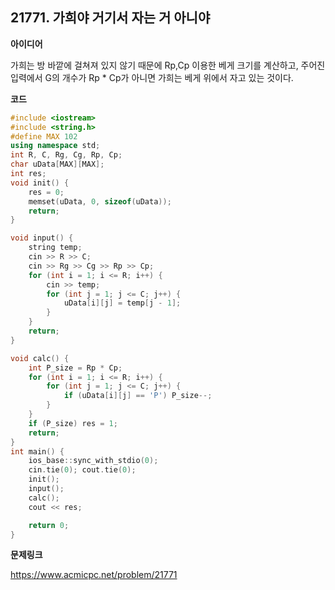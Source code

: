 ## 21771. 가희야 거기서 자는 거 아니야

**아이디어**

 가희는 방 바깥에 걸쳐져 있지 않기 때문에 Rp,Cp 이용한 베게 크기를 계산하고, 주어진 입력에서 G의 개수가 Rp * Cp가 아니면 가희는 베게 위에서 자고 있는 것이다.

**코드**

```c++
#include <iostream>
#include <string.h>
#define MAX 102
using namespace std;
int R, C, Rg, Cg, Rp, Cp;
char uData[MAX][MAX];
int res;
void init() {
	res = 0;
	memset(uData, 0, sizeof(uData));
	return;
}

void input() {
	string temp;
	cin >> R >> C;
	cin >> Rg >> Cg >> Rp >> Cp;
	for (int i = 1; i <= R; i++) {
		cin >> temp;
		for (int j = 1; j <= C; j++) {
			uData[i][j] = temp[j - 1];
		}
	}
	return;
}

void calc() {
	int P_size = Rp * Cp;
	for (int i = 1; i <= R; i++) {
		for (int j = 1; j <= C; j++) {
			if (uData[i][j] == 'P') P_size--;
		}
	}
	if (P_size) res = 1;
	return;
}
int main() {
	ios_base::sync_with_stdio(0);
	cin.tie(0); cout.tie(0);
	init();
	input();
	calc();
	cout << res;

	return 0;
}
```

**문제링크**

https://www.acmicpc.net/problem/21771

